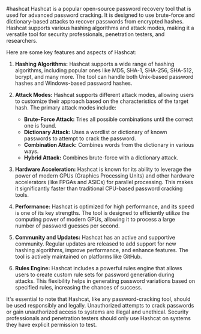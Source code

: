 #hashcat
Hashcat is a popular open-source password recovery tool that is used for advanced password cracking. It is designed to use brute-force and dictionary-based attacks to recover passwords from encrypted hashes. Hashcat supports various hashing algorithms and attack modes, making it a versatile tool for security professionals, penetration testers, and researchers.

Here are some key features and aspects of Hashcat:

1. **Hashing Algorithms:**
   Hashcat supports a wide range of hashing algorithms, including popular ones like MD5, SHA-1, SHA-256, SHA-512, bcrypt, and many more. The tool can handle both Unix-based password hashes and Windows-based password hashes.

2. **Attack Modes:**
   Hashcat supports different attack modes, allowing users to customize their approach based on the characteristics of the target hash. The primary attack modes include:

   - **Brute-Force Attack:** Tries all possible combinations until the correct one is found.
   - **Dictionary Attack:** Uses a wordlist or dictionary of known passwords to attempt to crack the password.
   - **Combination Attack:** Combines words from the dictionary in various ways.
   - **Hybrid Attack:** Combines brute-force with a dictionary attack.

3. **Hardware Acceleration:**
   Hashcat is known for its ability to leverage the power of modern GPUs (Graphics Processing Units) and other hardware accelerators (like FPGAs and ASICs) for parallel processing. This makes it significantly faster than traditional CPU-based password cracking tools.

4. **Performance:**
   Hashcat is optimized for high performance, and its speed is one of its key strengths. The tool is designed to efficiently utilize the computing power of modern GPUs, allowing it to process a large number of password guesses per second.

5. **Community and Updates:**
   Hashcat has an active and supportive community. Regular updates are released to add support for new hashing algorithms, improve performance, and enhance features. The tool is actively maintained on platforms like GitHub.

6. **Rules Engine:**
   Hashcat includes a powerful rules engine that allows users to create custom rule sets for password generation during attacks. This flexibility helps in generating password variations based on specified rules, increasing the chances of success.

It's essential to note that Hashcat, like any password-cracking tool, should be used responsibly and legally. Unauthorized attempts to crack passwords or gain unauthorized access to systems are illegal and unethical. Security professionals and penetration testers should only use Hashcat on systems they have explicit permission to test.

